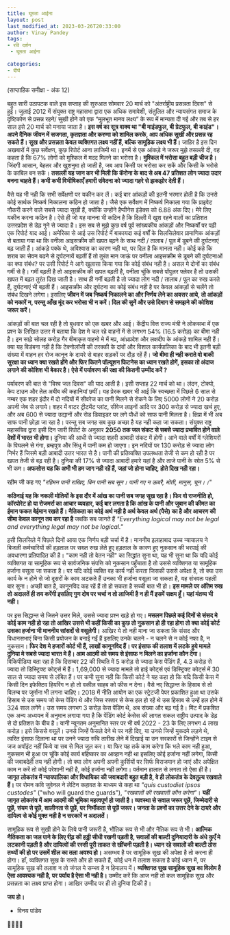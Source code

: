 ```yaml
---
title: घूमता आईना
layout: post
last_modified_at: 2023-03-26T20:33:00
author: Vinay Pandey
tags:
- रवि दर्शन
 - घूमता आईना

categories:
- दीर्घ
---
```

(साप्ताहिक समीक्षा - अंक 12)

बहुत सारी उठापटक वाले इस सप्ताह की शुरुआत सोमवार 20 मार्च को "अंतर्राष्ट्रीय प्रसन्नता दिवस" से हुई। जुलाई 2012 में संयुक्त राष्ट्र महासभा द्वारा  एक अधिक समावेशी, संतुलित और न्यायसंगत समाज के दृष्टिकोण से प्रसन्न रहने/ सुखी होने को एक “मूलभूत मानव लक्ष्य” के रूप में मान्यता दी गई और तब से हर साल इसे 20 मार्च को मनाया जाता है। **इस वर्ष का सूत्र वाक्य था "बी माइंडफुल, बी ग्रेटफुल, बी काइंड"। अपने दैनिक जीवन में सजगता, कृतज्ञता और करुणा को शामिल करके, आप अधिक सुखी और प्रसन्न रह सकते हैं। सुख और प्रसन्नता केवल व्यक्तिगत लक्ष्य नहीं हैं, बल्कि सामूहिक लक्ष्य भी हैं।** जाहिर है इस दिन अखबारों में कुछ सर्वेक्षण, कुछ रिपोर्ट आना लाजिमी था। इनमें से एक आंकड़े ने जरूर मुझे तसल्ली दी, वह कहता है कि 67% लोगों को मुश्किल में मदद मिलने का भरोसा है। **मुश्किल में भरोसा बहुत बड़ी चीज है।** जिंदगी आसान, बेहतर और खुशनुमा हो जाती है, जब आप किसी पर भरोसा कर सकें और किसी के भरोसे के काबिल बन सकें। **तसल्ली यह जान कर भी मिली कि कॅरोना के बाद से अब 47 प्रतिशत लोग ज्यादा उदार बनना चाहते हैं। कभी कभी विभीषिकाएँ हमारी संवेदना को ज्यादा गहरे से झकझोर देती हैं।**

वैसे यह भी नही कि सभी सर्वेक्षणों पर यकीन कर लें। कई बार आंकड़ों की इतनी भरमार होती है कि उनसे कोई सार्थक निष्कर्ष निकालना कठिन हो जाता है। जैसे एक सर्वेक्षण में निष्कर्ष निकाला गया कि प्राइवेट नौकरी करने वाले सबसे ज्यादा सुखी हैं, क्योंकि उन्होंने हैप्पीनेस इंडेक्स को 6.88 अंक दिए। मेरे लिए यकीन करना कठिन है। ऐसे ही जो यह मानना भी कठिन है कि दिल्ली में खुश रहने वालों का प्रतिशत उत्तरप्रदेश से डेढ़ गुने से ज्यादा है। इस सब से मुझे कुछ वर्ष पूर्व सांख्यकीय आंकड़ों और निष्कर्षों पर पढ़ी एक रिपोर्ट याद आई। अमेरिका से आई उस रिपोर्ट में बाकायदा कई वर्षों के सिलसिलेवार प्रामाणिक आंकड़ों से बताया गया था कि वनीला आइसक्रीम की खपत बढ़ने के साथ नदी /  तालाब / पूल में डूबने की दुर्घटनाएं बढ़ जाती हैं। आंकड़े पक्के थे, अविश्वास का कारण नही था, पर दिल है कि मानता नही। कोई कहे कि शराब का सेवन बढने से दुर्घटनायें बढ़तीं हैं तो तुरंत मान जाऊं पर वनीला आइसक्रीम से डूबने की दुर्घटनाओं का क्या संबंध? पर उसी रिपोर्ट मे आगे खुलासा किया गया कि कोई संबंध नही है। असल मे दोनों का संबंध गर्मी से है। गर्मी बढ़ती है तो आइसक्रीम की खपत बढ़ती है, वनीला चूंकि सबसे पॉपुलर फ्लेवर है तो उसकी खपत में बढ़त तुरंत दिख जाती है। साथ ही गर्मी बढ़ती है तो ज्यादा लोग नदी / तालाब / पूल का रुख करते हैं, दुर्घटनाएं भी बढ़ती हैं। आइसक्रीम और दुर्घटना का कोई संबंध नही है पर केवल आंकड़ों से चलेंगे तो संबंध दिखने लगेगा। इसलिए **जीवन में जब निष्कर्ष निकालने का और निर्णय लेने का अवसर आये, तो आंकड़ों को नकारें न, परन्तु आँख मूंद कर भरोसा भी न करें। दिल की सुनें और उसे दिमाग से समझने की कोशिश जरूर करें।** 

आंकड़ों की बात चल रही है तो बुधवार को एक खबर और आई। केंद्रीय वित्त राज्य मंत्री ने लोकसभा में एक प्रश्न के लिखित उत्तर में बताया कि देश मे चल रहे वाहनों में से लगभग 54% (16.5 करोड़) का बीमा नही है। इन साढ़े सोलह करोड़ गैर बीमाकृत वाहनो मे में मप्र, आंध्रप्रदेश और लक्षदीप के आंकड़े शामिल नही हैं। क्या यह विडंबना नही है कि टेक्नोलॉजी की तरक्की के दांवों और विशाल कार्यपालिका के बाद भी इतनी बड़ी संख्या में वाहन हर रोज कानून के दायरे से बाहर सड़कों पर दौड़ रहें हैं। **जो बीमा ही नही कराते वो बाकी सुरक्षा का ध्यान क्या रखते होंगे और फिर कितने पॉल्यूशन फिटनेस का ध्यान रखते होगें, इसका तो अंदाज लगाने की कोशिश भी बेकार है। ऐसे में पर्यावरण की रक्षा की कितनी उम्मीद करें ?**

पर्यावरण की बात से "विश्व जल दिवस" की याद आती है। इसी सप्ताह 22 मार्च को था। लंदन, टोक्यो, केप टाउन और तेल अबीब की कहानियां छपीं। यह प्रेरक खबर भी आई कि स्वच्छता में पिछले 6 साल से नम्बर एक शहर इंदौर में दो नदियों में सीवरेज का पानी मिलने से रोकने के लिए 5000 लोगों ने 20 करोड़ अपनी जेब से लगाये। शहर में वाटर ट्रीटमेंट प्लांट, सीवेज लाइनों आदि पर 300 करोड़ से ज्यादा खर्च हुए, और अब 600 से ज्यादा उद्यानों और रोड डिवाइडर पर लगे पौधों को साफ पानी मिलता है। क्षिप्रा में भी अब साफ पानी छोड़ा जा रहा है। परन्तु सब जगह सब कुछ अच्छा है यह नही कहा जा सकता। संयुक्त राष्ट्र महासचिव द्वारा इसी दिन जारी रिपोर्ट के अनुसार **2050 तक जल संकट से सबसे ज्यादा प्रभावित होने वाले देशों में भारत भी होगा।** दुनिया की आधी से ज्यादा शहरी आबादी संकट में होगी। आने वाले वर्षों में ग्लेशियरों के पिघलने से गंगा, ब्रम्हपुत्र और सिंधु में पानी कम हो जाएगा। इन नदियों पर 130 करोड़ से ज्यादा लोग निर्भर हैं जिसमे बड़ी आबादी उत्तर भारत से है। पानी की प्रतिव्यक्ति उपलब्धता तेजी से कम हो रही है पर खपत तेजी से बढ़ रही है। दुनिया की 17% से ज्यादा आबादी हमारे यहां है और ताजे पानी के स्रोत 5% से भी कम। **अफसोस यह कि अभी भी हम जाग नही रहें हैं, जहां जो होना चाहिए, होते दिख नही रहा।**

रहीम जी कह गए
*"रहिमन पानी राखिए, बिन पानी सब सून।*
*पानी गए न ऊबरै, मोती, मानुस, चून।।"*

**कठिनाई यह कि नकली मोतियों के इस दौर में आंख का पानी सब जगह सूख रहा है। फिर वो राजनीति हो, कॉरपोरेट हो या रोजमर्रा का आचार व्यवहार, कई बार लगता है कि आंख के पानी और जुबान की कीमत का ईमान फकत बेईमान रखते हैं। नैतिकता का कोई अर्थ नही है अर्थ केवल अर्थ (पैसे) का है और आचरण की सीमा केवल कानून तय कर रहा है** जबकि सब जानते हैं *"Everything logical may not be legal and everything legal may not be logical."* 
 
इसी सिलसिले में पिछले दिनों आया एक निर्णय बड़ी चर्चा में है। माननीय इलाहाबाद उच्च न्यायालय ने बिजली कर्मचारियों की हड़ताल पर सख्त रुख लेते हुए हड़ताल के कारण हुए नुकसान की भरपाई की अवधारणा प्रतिपादित की है। "काम नही तो वेतन नही" का सिद्धांत सुना था, यह भी सुना था कि यदि कोई व्यक्तिगत या सामूहिक रूप से सार्वजनिक संपत्ति को नुकसान पहुँचाता है तो उससे व्यक्तिगत या सामूहिक हर्जाना वसूला जा सकता है। पर यदि कोई व्यक्ति वह कार्य नही करता जिसकी उससे अपेक्षा है, तो क्या उस कार्य के न होने से जो दूसरों के काम अटकते हैं उनका भी हर्जाना वसूला जा सकता है, यह संभवतः पहली बार सुना। अच्छी बात है, कानूनविद कह रहें हैं तो हो सकता है सच्ची बात भी हो। **इस मामले पर अंतिम रुख तो अदालतें ही तय करेंगी इसलिए गुण दोष पर चर्चा न तो लाजिमी है न ही मैं इसमें सक्षम हूँ। यहां मंतव्य भी नही।**

पर इस सिद्धान्त से जितने उत्तर मिले, उससे ज्यादा प्रश्न खड़े हो गए। **मसलन पिछले कई दिनों से संसद मे कोई काम नही हो रहा तो आखिर उससे भी कहीं किसी का कुछ तो नुकसान हो ही रहा होगा तो क्या कोई कोर्ट उसका हर्जाना भी माननीय सांसदों से  वसूलेगी।** आखिर ये तो नही माना जा सकता कि संसद और विधानसभाएं बिना किसी प्रयोजन के बनाई गईं हैं इसलिए उनके चलने - न चलने से न कोई नफा है, न नुकसान। **फिर देश मे हजारों कोर्ट भी हैं, लाखों कानूनविद हैं। पर इंसाफ की तलाश में लटके हुये मामले दुनिया मे सबसे ज्यादा भारत मे हैं। आम आदमी को समय से इंसाफ न मिलने का हर्जाना कौन देगा।** विकिपीडिया बता रहा है कि दिसम्बर 22 की स्थिति में 5 करोड़ से ज्यादा केस पेंडिंग हैं, 4.3 करोड़ से ज्यादा तो डिस्ट्रिक्ट कोर्ट्स में हैं। 1,69,000 से ज्यादा मामले तो हाई कोर्ट्स एवं डिस्ट्रिक्ट कोर्ट्स में 30 साल से ज्यादा समय से लंबित हैं। पर कभी सुना नही कि किसी कोर्ट ने यह कहा हो कि यदि किसी केस में किसी दिन इफेक्टिव हियरिंग न हो तो वकील साहब को फीस न देना। वैसे नए सिद्धान्त के हिसाब से तो विलम्ब पर जुर्माना भी लगना चाहिए। 2018 में नीति आयोग का एक स्ट्रेटजी पेपर प्रकाशित हुआ था उसके हिसाब से उस समय जो केस पेंडिंग थे और जिस रफ्तार से केस हल हो रहें थे उस हिसाब से उन्हें हल होने में 324 साल लगेंगे। उस समय लगभग 3 करोड़ केस पेंडिंग थे, अब संख्या और बढ़ गई है। मिंट में प्रकशित एक अन्य अध्ययन में अनुमान लगाया गया है कि पेंडिंग कोर्ट केसेस की लागत सकल राष्ट्रीय उत्पाद के डेढ़ से दो प्रतिशत के बीच है। यानी न्यूनतम अनुमानित स्तर पर भी वर्ष 2022 - 23 के लिए लगभग 4 लाख करोड़। इसे किससे वसूलें। उनसे जिन्हें फैसले देने थे पर नही दिए, या उनसे जिन्हें मुकदमे लड़ने थे, त्वरित इंसाफ दिलाना था पर उनने ज्यादा रुचि तारीख लेने में दिखाई या उन सरकारों से जिन्होंने टाइम से जज अपॉइंट नहीं किये या सब से मिल जुल कर। या फिर यह तर्क काम करेगा कि भले काम नही हुआ, नुकसान भी हुआ पर चूंकि कोई कार्य बहिष्कार का आव्हान नही था इसलिए कोई हर्जाना नहीं लगेगा, किसी की जवाबदेही तय नही होगी। तो क्या लोग अपनी अपनी कुर्सियों पर सिर्फ विराजमान हो जाएं और अपेक्षित काम न करें तो कोई परेशानी नही है, कोई हर्जाना नही लगेगा। वर्तमान हालात से लगता तो ऐसा ही है। **जागृत लोकतंत्र में न्यायपालिका और विधायिका की जवाबदारी बहुत बड़ी है, वे ही लोकतंत्र के देवतुल्य रखवाले हैं।** पर रोमन कवि जुवेनल ने लेटिन कहावत के माध्यम से कहा था *"quis custodiet ipsos custodes"* ("who will guard the guards"), *"रखवालों की रखवाली कौन करेगा"*। **यहीं जागृत लोकतंत्र में आम आदमी की भूमिका महत्वपूर्ण हो जाती है। व्यवस्था से सवाल जरूर पूछें, जिम्मेदारी से पूछें, संयम से पूछें, शालीनता से पूछें, पर निर्भीकता से पूछें जरूर। जनता के प्रश्नों का उत्तर देने के दायरे और दायित्व से कोई मुक्त नही है न सरकारें न अदालतें।**

सामूहिक रूप से सुखी होने के लिये पानी जरूरी है, भौतिक रूप से भी और नैतिक रूप से भी। **आत्मिक नैतिकता का जल पाने के लिए रीढ़ की हड्डी सीधी रखनी पड़ती है, सवालों की बाल्टी दुनियादारी के अंधे कुएँ मे लटकानी पड़ती है और दायित्वों की रस्सी पूरी ताकत से खींचनी पड़ती है। ध्यान रहे सवालों की बाल्टी ठोस तथ्यों की हो पर उसमें शील का तला अवश्य हो।** असम्भव है पर सामूहिक सुख की अपेक्षा है तो करना ही होगा। हाँ, व्यक्तिगत सुख के रास्ते और हो सकते हैं, कोई धन में तलाश सकता है कोई ध्यान में, पर सामूहिक सुख की तलाश न तो जंगल मे सम्भव है न हिमालय में। **व्यक्तिगत सुख सामूहिक सुख का विलोम है ऐसा आवश्यक नही है, पर पर्याय है ऐसा भी नही है।** उम्मीद करें कि आज नही तो कल सामूहिक सुख और प्रसन्नता का लक्ष्य प्राप्त होगा। आखिर उम्मीद पर ही तो दुनिया टिकी है। 

**जय हो।**

- विनय पांडेय

🙏🌷🌷🙏


